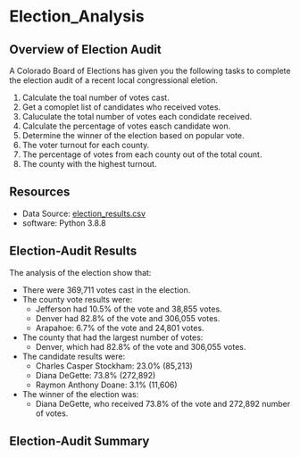 # Election_Analysis


## Overview of Election Audit
A Colorado Board of Elections has given you the following tasks to complete the election audit of a recent local congressional eletion.

1. Calculate the toal number of votes cast.
2. Get a comoplet list of candidates who received votes.
3. Caluculate the total number of votes each condidate received.
4. Calculate the percentage of votes easch candidate won. 
5. Determine the winner of the election based on popular vote. 
6. The voter turnout for each county.
7. The percentage of votes from each county out of the total count.
8. The county with the highest turnout.

## Resources
- Data Source: [election_results.csv](Resources/election_results.csv)
- software: Python 3.8.8

## Election-Audit Results
The analysis of the election show that:
-  There were 369,711 votes cast in the election.
-  The county vote results were:
   - Jefferson had 10.5% of the vote and 38,855 votes.
   - Denver had 82.8% of the vote and 306,055 votes.
   - Arapahoe: 6.7% of the vote and 24,801 votes.
- The county that had the largest number of votes:
   - Denver, which had 82.8% of the vote and 306,055 votes.
- The candidate results were:
   - Charles Casper Stockham: 23.0% (85,213)
   - Diana DeGette: 73.8% (272,892)
   - Raymon Anthony Doane: 3.1% (11,606)
- The winner of the election was:
   - Diana DeGette, who received 73.8% of the vote and 272,892 number of votes.
   

## Election-Audit Summary
